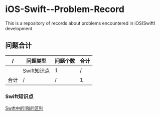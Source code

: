 # iOS-Swift--Problem-Record

This is a repository of records about problems encountered in iOS(Swift) development

## 问题合计

| / | 问题类型 | 问题个数 | 合计 |
| ---- | ------ | ------ | ------ |
| | Swift知识点 | 1 | / |
| 合计 | / | / | 1 |

### Swift知识点

[Swift中的!和的区别](Swift知识点/Swift中的!和的区别.md)<br />